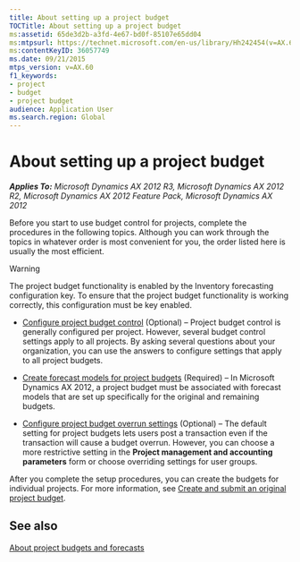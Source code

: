 ```yaml
---
title: About setting up a project budget
TOCTitle: About setting up a project budget
ms:assetid: 65de3d2b-a3fd-4e67-bd0f-85107e65dd04
ms:mtpsurl: https://technet.microsoft.com/en-us/library/Hh242454(v=AX.60)
ms:contentKeyID: 36057749
ms.date: 09/21/2015
mtps_version: v=AX.60
f1_keywords:
- project
- budget
- project budget
audience: Application User
ms.search.region: Global
---
```


# About setting up a project budget 


_**Applies To:** Microsoft Dynamics AX 2012 R3, Microsoft Dynamics AX 2012 R2, Microsoft Dynamics AX 2012 Feature Pack, Microsoft Dynamics AX 2012_

Before you start to use budget control for projects, complete the procedures in the following topics. Although you can work through the topics in whatever order is most convenient for you, the order listed here is usually the most efficient.


> [!WARNING]
> <P>The project budget functionality is enabled by the Inventory forecasting configuration key. To ensure that the project budget functionality is working correctly, this configuration must be key enabled.</P>



  - [Configure project budget control](configure-project-budget-control.md) (Optional) – Project budget control is generally configured per project. However, several budget control settings apply to all projects. By asking several questions about your organization, you can use the answers to configure settings that apply to all project budgets.

  - [Create forecast models for project budgets](create-forecast-models-for-project-budgets.md) (Required) – In Microsoft Dynamics AX 2012, a project budget must be associated with forecast models that are set up specifically for the original and remaining budgets.

  - [Configure project budget overrun settings](configure-project-budget-overrun-settings.md) (Optional) – The default setting for project budgets lets users post a transaction even if the transaction will cause a budget overrun. However, you can choose a more restrictive setting in the **Project management and accounting parameters** form or choose overriding settings for user groups.

After you complete the setup procedures, you can create the budgets for individual projects. For more information, see [Create and submit an original project budget](create-and-submit-an-original-project-budget.md).

## See also

[About project budgets and forecasts](about-project-budgets-and-forecasts.md)

  


